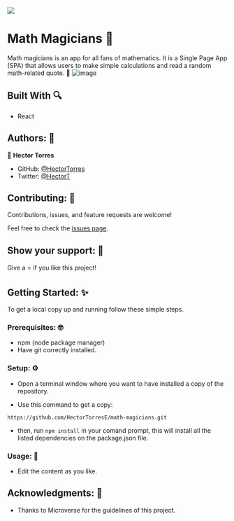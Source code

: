 ![](https://img.shields.io/badge/Microverse-blueviolet)

# Math Magicians 🧮

 Math magicians is an app for all fans of mathematics. It is a Single Page App (SPA) that allows users to make simple calculations and read a random math-related quote. 🧐
![image](https://user-images.githubusercontent.com/31547587/158484525-6e710524-4d2e-443e-b8d8-bc95daaba965.png)

## Built With 🔍

- React

## Authors: 👋

👤 **Hector Torres**

- GitHub: [@HectorTorres](https://github.com/HectorTorresE)
- Twitter: [@HectorT](https://twitter.com/HectorT00406915)

## Contributing: 🤝

Contributions, issues, and feature requests are welcome!

Feel free to check the [issues page](../../issues/).

## Show your support: 🌟

Give a ⭐️ if you like this project!

## Getting Started: ✨

To get a local copy up and running follow these simple steps.

### Prerequisites: 🤓

- npm (node package manager)
- Have git correctly installed.

### Setup: ⚙️

- Open a terminal window where you want to have installed a copy of the repository.

- Use this command to get a copy:
```
https://github.com/HectorTorresE/math-magicians.git
```

- then, run `npm install` in your comand prompt, this will install all the listed dependencies on the package.json file.

### Usage: 🎉

- Edit the content as you like.

## Acknowledgments: 📝

- Thanks to Microverse for the guidelines of this project.
